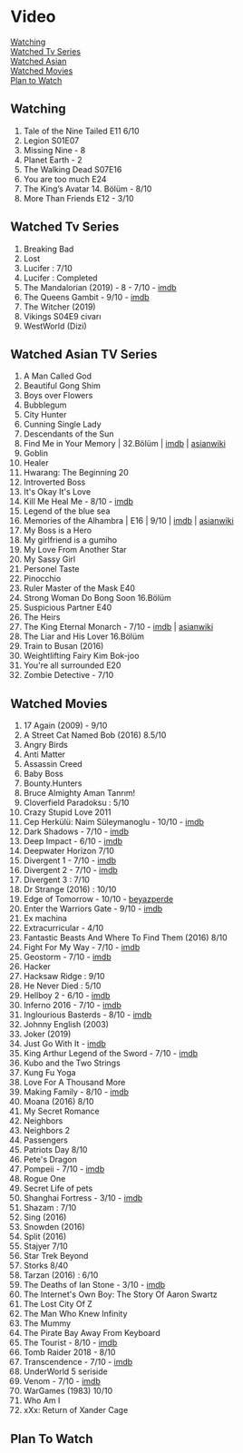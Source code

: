 # Video
[Watching](#watching)  
[Watched Tv Series](#watched-tv-series)  
[Watched Asian](#watched-asian-tv-series)  
[Watched Movies](#watched-movies)  
[Plan to Watch](#plan-to-watch)  

## Watching
1. Tale of the Nine Tailed E11 6/10
1. Legion S01E07
1. Missing Nine - 8
1. Planet Earth - 2
1. The Walking Dead S07E16
1. You are too much E24
1. The King’s Avatar 14. Bölüm - 8/10
1. More Than Friends E12 - 3/10

## Watched Tv Series
1. Breaking Bad
1. Lost
1. Lucifer : 7/10
1. Lucifer : Completed
1. The Mandalorian (2019) - 8 - 7/10 - [imdb](https://www.imdb.com/title/tt8111088/)
1. The Queens Gambit - 9/10 - [imdb](https://www.imdb.com/title/tt10048342/)
1. The Witcher (2019)
1. Vikings S04E9 civarı
1. WestWorld (Dizi)

## Watched Asian TV Series
1. A Man Called God
1. Beautiful Gong Shim
1. Boys over Flowers
1. Bubblegum
1. City Hunter
1. Cunning Single Lady
1. Descendants of the Sun
1. Find Me in Your Memory | 32.Bölüm | [imdb](https://www.imdb.com/title/tt11885790/) | [asianwiki](http://asianwiki.com/Find_Me_in_Your_Memory)
1. Goblin
1. Healer
1. Hwarang: The Beginning 20
1. Introverted Boss
1. It's Okay It's Love
1. Kill Me Heal Me - 8/10 - [imdb](https://www.imdb.com/title/tt4339192/)
1. Legend of the blue sea
1. Memories of the Alhambra | E16 | 9/10 | [imdb](https://www.imdb.com/title/tt8236556/) | [asianwiki](http://asianwiki.com/Memories_of_the_Alhambra)
1. My Boss is a Hero
1. My girlfriend is a gumiho
1. My Love From Another Star
1. My Sassy Girl
1. Personel Taste
1. Pinocchio
1. Ruler Master of the Mask E40
1. Strong Woman Do Bong Soon 16.Bölüm
1. Suspicious Partner E40
1. The Heirs
1. The King Eternal Monarch - 7/10 - [imdb](https://www.imdb.com/title/tt11228748/) | [asianwiki](http://asianwiki.com/The_King:_Eternal_Monarch)
1. The Liar and His Lover 16.Bölüm
1. Train to Busan (2016)
1. Weightlifting Fairy Kim Bok-joo
1. You're all surrounded E20
1. Zombie Detective - 7/10

## Watched Movies
1. 17 Again (2009) - 9/10
1. A Street Cat Named Bob (2016)	8.5/10
1. Angry Birds
1. Anti Matter
1. Assassin Creed
1. Baby Boss
1. Bounty.Hunters
1. Bruce Almighty Aman Tanrım!
1. Cloverfield Paradoksu : 5/10
1. Crazy Stupid Love 2011
1. Cep Herkülü: Naim Süleymanoglu - 10/10 - [imdb](https://www.imdb.com/title/tt9500372/)
1. Dark Shadows - 7/10 - [imdb](https://www.imdb.com/title/tt1077368/)
1. Deep Impact - 6/10 - [imdb](https://m.imdb.com/title/tt0120647/)
1. Deepwater Horizon 7/10
1. Divergent 1 - 7/10 - [imdb](https://www.imdb.com/title/tt1840309/?ref_=ttls_li_i)
1. Divergent 2 - 7/10 - [imdb](https://www.imdb.com/title/tt2908446/?ref_=ttls_li_i)
1. Divergent 3 : 7/10
1. Dr Strange (2016) : 10/10
1. Edge of Tomorrow - 10/10 - [beyazperde](http://www.beyazperde.com/filmler/film-185030/)
1. Enter the Warriors Gate - 9/10 - [imdb](https://www.imdb.com/title/tt4652532/)
1. Ex machina
1. Extracurricular - 4/10
1. Fantastic Beasts And Where To Find Them (2016)	8/10
1. Fight For My Way - 7/10 - [imdb](https://www.imdb.com/title/tt6824234/)
1. Geostorm - 7/10 - [imdb](http://www.beyazperde.com/filmler/film-228321/)
1. Hacker
1. Hacksaw Ridge : 9/10
1. He Never Died : 5/10
1. Hellboy 2 - 6/10 - [imdb](https://www.imdb.com/title/tt0411477/)
1. Inferno 2016 - 7/10 - [imdb](https://www.imdb.com/title/tt3062096/)
1. Inglourious Basterds - 8/10 - [imdb](https://m.imdb.com/title/tt0361748/)
1. Johnny English (2003)
1. Joker (2019)
1. Just Go With It - [imdb](https://m.imdb.com/title/tt1564367/)
1. King Arthur Legend of the Sword - 7/10 - [imdb](https://www.imdb.com/title/tt1972591/)
1. Kubo and the Two Strings
1. Kung Fu Yoga
1. Love For A Thousand More
1. Making Family - 8/10 - [imdb](https://www.imdb.com/title/tt6389310/)
1. Moana (2016)	8/10
1. My Secret Romance
1. Neighbors
1. Neighbors 2
1. Passengers
1. Patriots Day 8/10
1. Pete's Dragon
1. Pompeii - 7/10 - [imdb](https://www.imdb.com/title/tt1921064/)
1. Rogue One 
1. Secret Life of pets
1. Shanghai Fortress - 3/10 - [imdb](https://www.imdb.com/title/tt6628322/)
1. Shazam : 7/10
1. Sing (2016)
1. Snowden (2016)
1. Split (2016)
1. Stajyer 7/10
1. Star Trek Beyond
1. Storks 8/40
1. Tarzan (2016) : 6/10
1. The Deaths of Ian Stone - 3/10 - [imdb](https://www.imdb.com/title/tt0810823/)
1. The Internet's Own Boy: The Story Of Aaron Swartz
1. The Lost City Of Z
1. The Man Who Knew Infinity
1. The Mummy
1. The Pirate Bay Away From Keyboard
1. The Tourist - 8/10 - [imdb](https://www.imdb.com/title/tt1243957/)
1. Tomb Raider 2018 - 8/10
1. Transcendence - 7/10 - [imdb](https://www.imdb.com/title/tt2209764/)
1. UnderWorld 5 seriside
1. Venom - 7/10 - [imdb](https://www.imdb.com/title/tt1270797/)
1. WarGames (1983) 10/10
1. Who Am I
1. xXx: Return of Xander Cage

## Plan To Watch
